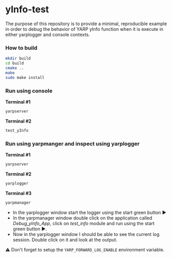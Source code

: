 # yInfo-test
The purpose of this repository is to provide a minimal, reproducible example in order to debug the behavior of YARP yInfo function when it is execute in either yarplogger and console contexts.

### How to build
```bash
mkdir build
cd build
cmake ..
make
sudo make install
```

### Run using console

__Terminal #1__
```bash
yarpserver
```
__Terminal #2__
```bash
test_yInfo
```

### Run using yarpmanger and inspect using yarplogger

__Terminal #1__
```bash
yarpserver
```
__Terminal #2__
```bash
yarplogger
```
__Terminal #3__
```bash
yarpmanager
```

- In the yarplogger window start the logger using the start green button ▶
- In the yarpmanager window double click on the application called _Debug_yInfo_App_, click on _test_info_ module and run using the start green button ▶.
- Now in the yarplogger window I should be able to see the current log session. Double click on it and look at the output.

⚠ Don't forget to setup the `YARP_FORWARD_LOG_ENABLE` environment variable.
